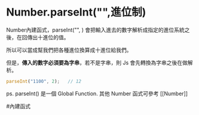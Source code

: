 # Number.parseInt("",進位制)

Number內建函式，parseInt("", ) 會把輸入進去的數字解析成指定的進位系統之後，在回傳出十進位的值。

所以可以當成幫我們把各種進位換算成十進位給我們。

但是，**傳入的數字必須要為字串**，若不是字串，則 Js 會先轉換為字串之後在做解析。

```js
parseInt("1100", 2);   // 12
```

ps. parseInt() 是一個 Global Function.
其他 Number 函式可參考 [[Number]]

#內建函式